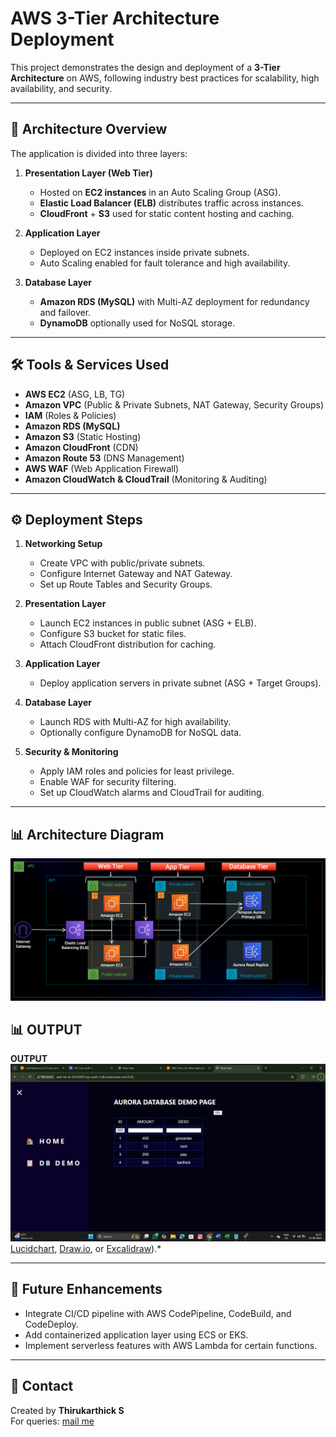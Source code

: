# AWS 3-Tier Architecture Deployment

This project demonstrates the design and deployment of a **3-Tier Architecture** on AWS, following industry best practices for scalability, high availability, and security.

---

## 📌 Architecture Overview

The application is divided into three layers:

1. **Presentation Layer (Web Tier)**  
   - Hosted on **EC2 instances** in an Auto Scaling Group (ASG).  
   - **Elastic Load Balancer (ELB)** distributes traffic across instances.  
   - **CloudFront** + **S3** used for static content hosting and caching.  

2. **Application Layer**  
   - Deployed on EC2 instances inside private subnets.  
   - Auto Scaling enabled for fault tolerance and high availability.  

3. **Database Layer**  
   - **Amazon RDS (MySQL)** with Multi-AZ deployment for redundancy and failover.  
   - **DynamoDB** optionally used for NoSQL storage.  

---

## 🛠️ Tools & Services Used

- **AWS EC2** (ASG, LB, TG)  
- **Amazon VPC** (Public & Private Subnets, NAT Gateway, Security Groups)  
- **IAM** (Roles & Policies)  
- **Amazon RDS (MySQL)**  
- **Amazon S3** (Static Hosting)  
- **Amazon CloudFront** (CDN)  
- **Amazon Route 53** (DNS Management)  
- **AWS WAF** (Web Application Firewall)  
- **Amazon CloudWatch & CloudTrail** (Monitoring & Auditing)  

---

## ⚙️ Deployment Steps

1. **Networking Setup**  
   - Create VPC with public/private subnets.  
   - Configure Internet Gateway and NAT Gateway.  
   - Set up Route Tables and Security Groups.  

2. **Presentation Layer**  
   - Launch EC2 instances in public subnet (ASG + ELB).  
   - Configure S3 bucket for static files.  
   - Attach CloudFront distribution for caching.  

3. **Application Layer**  
   - Deploy application servers in private subnet (ASG + Target Groups).  

4. **Database Layer**  
   - Launch RDS with Multi-AZ for high availability.  
   - Optionally configure DynamoDB for NoSQL data.  

5. **Security & Monitoring**  
   - Apply IAM roles and policies for least privilege.  
   - Enable WAF for security filtering.  
   - Set up CloudWatch alarms and CloudTrail for auditing.  

---

## 📊 Architecture Diagram

![AWS 3-Tier Architecture](https://github.com/Thirukarthick-S/aws_3tier_architecture_project/blob/main/assets/3TierArch.png) 

## 📊 OUTPUT
**OUTPUT**
![OUTPUT SCREENSHOT](https://github.com/Thirukarthick-S/aws_3tier_architecture_project/blob/main/assets/output.png)
[Lucidchart](https://www.lucidchart.com/), [Draw.io](https://app.diagrams.net/), or [Excalidraw](https://excalidraw.com/)).*  

---

## 🚀 Future Enhancements

- Integrate CI/CD pipeline with AWS CodePipeline, CodeBuild, and CodeDeploy.  
- Add containerized application layer using ECS or EKS.  
- Implement serverless features with AWS Lambda for certain functions.  

---

## 📧 Contact

Created by **Thirukarthick S**  
For queries: [mail me](iamthirukarthick@gmail.com)  
